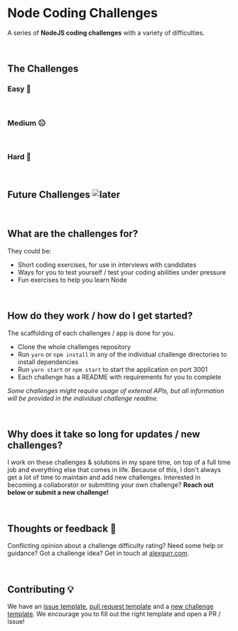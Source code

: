 # Node Coding Challenges

A series of **NodeJS coding challenges** with a variety of difficulties.

&nbsp;
## The Challenges
### Easy 🙂

&nbsp;
### Medium 😐

&nbsp;
### Hard 😬

&nbsp;
## Future Challenges ![later](https://badgen.net/badge/status/coming%20later/yellow?icon=)

&nbsp;
## What are the challenges for?
They could be:
- Short coding exercises, for use in interviews with candidates
- Ways for you to test yourself / test your coding abilities under pressure
- Fun exercises to help you learn Node 

&nbsp;
## How do they work / how do I get started?
The scaffolding of each challenges / app is done for you.

- Clone the whole challenges repository
- Run `yarn` or `npm install` in any of the individual challenge directories to install dependencies
- Run `yarn start` or `npm start` to start the application on port 3001
- Each challenge has a README with requirements for you to complete

*Some challenges might require usage of external APIs, but all information will be provided in the individual challenge readme.*

&nbsp;
## Why does it take so long for updates / new challenges?
I work on these challenges & solutions in my spare time, on top of a full time job and everything else that comes in life. Because of this, I don't always get a lot of time to maintain and add new challenges. Interested in becoming a collaborator or submitting your own challenge? **Reach out below or submit a new challenge!**

&nbsp;
## Thoughts or feedback 💬
Conflicting opinion about a challenge difficulty rating? Need some help or guidance? Got a challenge idea? Get in touch at [alexgurr.com](https://www.alexgurr.com).

&nbsp;
## Contributing 💡
We have an [issue template](https://github.com/alexgurr/node-coding-challenges/blob/master/issue_template.md), [pull request template](https://github.com/alexgurr/node-coding-challenges/blob/master/pull_request_template.md) and a [new challenge template](https://github.com/alexgurr/node-coding-challenges/blob/master/new_challenge_template.md). We encourage you to fill out the right template and open a PR / issue!
